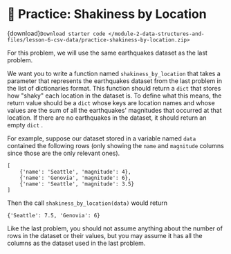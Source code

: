 # 🚧 Practice: Shakiness by Location

{download}`Download starter code </module-2-data-structures-and-files/lesson-6-csv-data/practice-shakiness-by-location.zip>`

For this problem, we will use the same earthquakes dataset as the last problem.  

We want you to write a function named `shakiness_by_location` that takes a parameter that represents the earthquakes dataset from the last problem in the list of dictionaries format. This function should return a `dict` that stores how "shaky" each location in the dataset is. To define what this means, the return value should be a `dict` whose keys are location names and whose values are the sum of all the earthquakes' magnitudes that occurred at that location. If there are no earthquakes in the dataset, it should return an empty `dict` .  

For example, suppose our dataset stored in a variable named `data` contained the following rows (only showing the `name` and `magnitude` columns since those are the only relevant ones).  

```text
[
    {'name': 'Seattle', 'magnitude': 4},
    {'name': 'Genovia', 'magnitude': 6},
    {'name': 'Seattle', 'magnitude': 3.5}
]
````

Then the call `shakiness_by_location(data)` would return  

```text
{'Seattle': 7.5, 'Genovia': 6}

````

Like the last problem, you should not assume anything about the number of rows in the dataset or their values, but you may assume it has all the columns as the dataset used in the last problem.  

